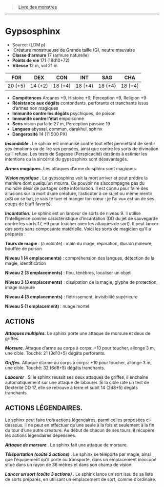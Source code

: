 ﻿> [Livre des monstres](tome_of_beasts.md)

---

# Gypsosphinx

- Source: (LDM p)
-  Créature monstrueuse de Grande taille (G), neutre mauvaise
- **Classe d’armure** 17 (armure naturelle)
- **Points de vie** 171 (18d10+72)
- **Vitesse** 12 m, vol 21 m

|FOR|DEX|CON|INT|SAG|CHA|
|---|---|---|---|---|---|
|20 (+5)|14 (+2)|18 (+4)|18 (+4)|18 (+4)|18 (+4)|

- **Compétences** Arcanes +9, Histoire +9, Perception +9, Religion +9
- **Résistance aux dégâts** contondants, perforants et tranchants issus d’armes non magiques
- **Immunité contre les dégâts** psychiques, de poison
- **Immunité contre l’état** empoisonné
- **Sens** vision parfaite 27 m, Perception passive 19
- **Langues** abyssal, commun, darakhul, sphinx
- **Dangerosité** 14 (11 500 PX)

**_Insondable_** . Le sphinx est immunisé contre tout effet permettant de sentir ses émotions ou de lire ses pensées, ainsi que contre les sorts de divination qu’il refuse. Les tests de Sagesse (Perspicacité) destinés à estimer les intentions ou la sincérité du gypsosphinx sont désavantagés.

**_Armes magiques._** Les attaques d’arme du sphinx sont magiques.

**_Vision mystique_** . Le gypsosphinx voit la mort arriver et peut prédire la manière dont quelqu’un mourra. Ce pouvoir ne s’accompagne pas du moindre désir de partager cette information. Il est connu pour faire des allusions sur la mort d’une créature, l’asticoter à ce sujet ou même mentir («Si on se bat, je vais te tuer et manger ton cœur : je l’ai vu» est un de ses coups de bluff favoris).

**_Incantation._** Le sphinx est un lanceur de sorts de niveau 9. Il utilise l’Intelligence comme caractéristique d’incantation (DD du jet de sauvegarde contre les sorts 17, +9 pour toucher avec les attaques de sort). Il peut lancer des sorts sans composante matérielle. Voici les sorts de magicien qu’il a préparés :

**Tours de magie** : (à volonté) : main du mage, réparation, illusion mineure, bouffée de poison

**Niveau 1 (4 emplacements)** : compréhension des langues, détection de la magie, identification

**Niveau 2 (3 emplacements)** : flou, ténèbres, localiser un objet

**Niveau 3 (3 emplacements)** : dissipation de la magie, glyphe de protection, image majeure

**Niveau 4 (3 emplacements)** : flétrissement, invisibilité supérieure

**Niveau 5 (1 emplacement)** : nuage mortel

## ACTIONS

**_Attaques multiples._** Le sphinx porte une attaque de morsure et deux de griffes.

**_Morsure._** Attaque d’arme au corps à corps: +10 pour toucher, allonge 3 m, une cible. Touché: 21 (3d10+5) dégâts perforants.

**_Griffes._** Attaque d’arme au corps à corps: +10 pour toucher, allonge 3 m, une cible. Touché: 32 (6d8+5) dégâts tranchants.

**_Labourer_** . Si le sphinx réussit ses deux attaques de griffes, il enchaîne automatiquement sur une attaque de labourer. Si la cible rate un test de Dextérité DD 17, elle se retrouve à terre et subit 14 (2d8+5) dégâts tranchants.

## ACTIONS LÉGENDAIRES.

Le sphinx peut faire trois actions légendaires, parmi celles proposées ci-dessous. Il ne peut en effectuer qu’une seule à la fois et seulement à la fin du tour d’une autre créature. Au début de chacun de ses tours, il récupère les actions légendaires dépensées.

**_Attaque de morsure_** . Le sphinx fait une attaque de morsure.

**_Téléportation (coûte 2 actions)_** . Le sphinx se téléporte par magie, ainsi que l’équipement qu’il porte ou transporte, dans un emplacement inoccupé situé dans un rayon de 36 mètres et dans son champ de vision.

**_Lancer un sort (coûte 3 actions)_** . Le sphinx lance un sort issu de sa liste de sorts préparés, en utilisant un emplacement de sort, comme d’ordinaire.

